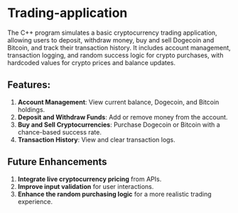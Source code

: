 # Trading-application
The C++ program simulates a basic cryptocurrency trading application, allowing users to deposit, withdraw money, buy and sell Dogecoin and Bitcoin, and track their transaction history. It includes account management, transaction logging, and random success logic for crypto purchases, with hardcoded values for crypto prices and balance updates.


## Features:

1. **Account Management**: View current balance, Dogecoin, and Bitcoin holdings.
2. **Deposit and Withdraw Funds**: Add or remove money from the account.
3. **Buy and Sell Cryptocurrencies**: Purchase Dogecoin or Bitcoin with a chance-based success rate.
4. **Transaction History**: View and clear transaction logs.


## Future Enhancements

1. **Integrate live cryptocurrency pricing** from APIs.
2. **Improve input validation** for user interactions.
3. **Enhance the random purchasing logic** for a more realistic trading experience.

